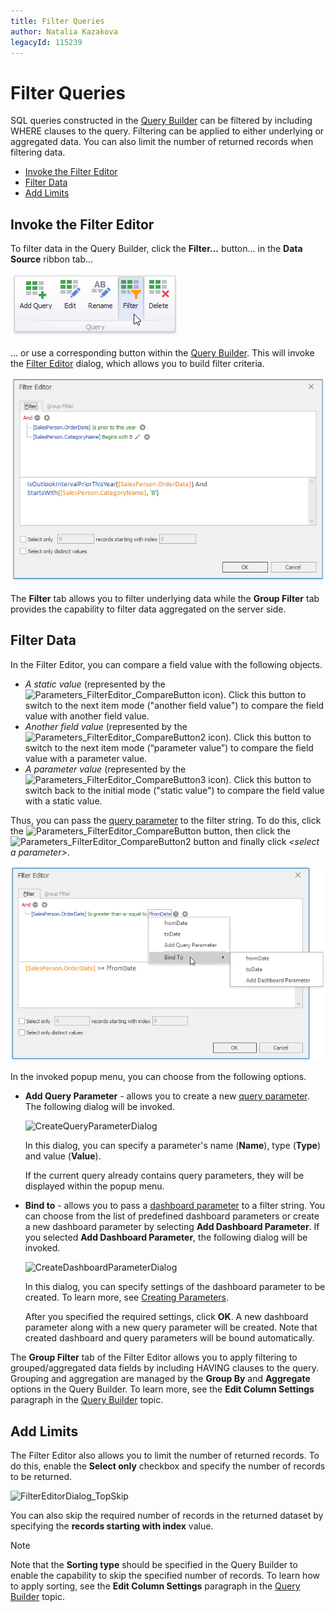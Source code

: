 ```yaml
---
title: Filter Queries
author: Natalia Kazakova
legacyId: 115239
---
```

# Filter Queries
SQL queries constructed in the [Query Builder](using-the-query-builder.md) can be filtered by including WHERE clauses to the query. Filtering can be applied to either underlying or aggregated data. You can also limit the number of returned records when filtering data.
* [Invoke the Filter Editor](#invoke-the-filter-editor)
* [Filter Data](#filter-data)
* [Add Limits](#add-limits)

## <a name="invoke-the-filter-editor"/>Invoke the Filter Editor
To filter data in the Query Builder, click the **Filter...** button... in the **Data Source** ribbon tab...

![EditQueriesButton_Ribbon](../../../images/img118162.png)

... or use a corresponding button within the [Query Builder](using-the-query-builder.md). This will invoke the [Filter Editor](~/interface-elements-for-desktop/articles/filter-editor/filter-data-via-the-filter-editor.md) dialog, which allows you to build filter criteria.

![FilterEditorDialog_SqlDataSource](../../../images/img121069.png)

The **Filter** tab allows you to filter underlying data while the **Group Filter** tab provides the capability to filter data aggregated on the server side.

## <a name="filter-data"/>Filter Data
In the Filter Editor, you can compare a field value with the following objects.
* _A static value_ (represented by the ![Parameters_FilterEditor_CompareButton](../../../images/img21820.png) icon). Click this button to switch to the next item mode ("another field value") to compare the field value with another field value.
* _Another field value_ (represented by the ![Parameters_FilterEditor_CompareButton2](../../../images/img21824.png) icon). Click this button to switch to the next item mode (“parameter value”) to compare the field value with a parameter value.
* _A parameter value_ (represented by the ![Parameters_FilterEditor_CompareButton3](../../../images/img21825.png) icon). Click this button to switch back to the initial mode ("static value") to compare the field value with a static value.

Thus, you can pass the [query parameter](pass-query-parameters.md) to the filter string. To do this, click the ![Parameters_FilterEditor_CompareButton](../../../images/img21820.png) button, then click the ![Parameters_FilterEditor_CompareButton2](../../../images/img21824.png) button and finally click _&#60;select a parameter&#62;_.

![FilterEditorDialog_AddParameterMenu](../../../images/img121070.png)

In the invoked popup menu, you can choose from the following options.
* **Add Query Parameter** - allows you to create a new [query parameter](pass-query-parameters.md). The following dialog will be invoked.
	
	![CreateQueryParameterDialog](../../../images/img121074.png)
	
	In this dialog, you can specify a parameter's name (**Name**), type (**Type**) and value (**Value**).
	
	If the current query already contains query parameters, they will be displayed within the popup menu.
* **Bind to** - allows you to pass a [dashboard parameter](../data-analysis/using-dashboard-parameters/creating-parameters.md) to a filter string. You can choose from the list of predefined dashboard parameters or create a new dashboard parameter by selecting **Add Dashboard Parameter**. If you selected **Add Dashboard Parameter**, the following dialog will be invoked.
	
	![CreateDashboardParameterDialog](../../../images/img121075.png)
	
	In this dialog, you can specify settings of the dashboard parameter to be created. To learn more, see [Creating Parameters](../data-analysis/using-dashboard-parameters/creating-parameters.md).
	
	After you specified the required settings, click **OK**. A new dashboard parameter along with a new query parameter will be created. Note that created dashboard and query parameters will be bound automatically.

The **Group Filter** tab of the Filter Editor allows you to apply filtering to grouped/aggregated data fields by including HAVING clauses to the query. Grouping and aggregation are managed by the **Group By** and **Aggregate** options in the Query Builder. To learn more, see the **Edit Column Settings** paragraph in the [Query Builder](using-the-query-builder.md) topic.

## <a name="add-limits"/>Add Limits
The Filter Editor also allows you to limit the number of returned records. To do this, enable the **Select only** checkbox and specify the number of records to be returned.

![FilterEditorDialog_TopSkip](../../../images/img121073.png)

You can also skip the required number of records in the returned dataset by specifying the **records starting with index** value.

> [!NOTE]
> Note that the **Sorting type** should be specified in the Query Builder to enable the capability to skip the specified number of records. To learn how to apply sorting, see the **Edit Column Settings** paragraph in the [Query Builder](using-the-query-builder.md) topic.